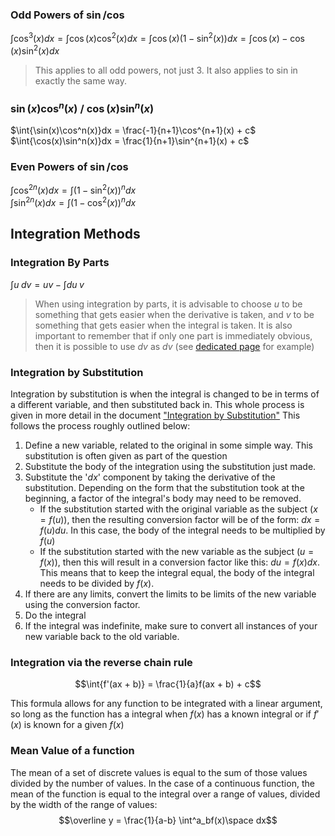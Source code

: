 ### Odd Powers of $\sin$/$\cos$
$\int{\cos^3(x)}dx = \int{\cos(x)\cos^{2}(x)}dx = \int{\cos(x)(1-\sin^2(x))}dx = \int{\cos(x)-\cos(x)\sin^2(x)}dx$
> This applies to all odd powers, not just 3. It also applies to sin in exactly the same way.
### $\sin(x)\cos^n(x)$ / $\cos(x)\sin^n(x)$
$\int{\sin(x)\cos^n(x)}dx = \frac{-1}{n+1}\cos^{n+1}(x) + c$  
$\int{\cos(x)\sin^n(x)}dx = \frac{1}{n+1}\sin^{n+1}(x) + c$ 
### Even Powers of $\sin$/$\cos$
$\int{\cos^{2n}(x)}dx = \int{(1-\sin^2(x))^n}dx$  
$\int{\sin^{2n}(x)}dx = \int{(1-\cos^2(x))^n}dx$  

## Integration Methods
### Integration By Parts
$\int{u\;dv} = uv - \int{du\;v}$
> When using integration by parts, it is advisable to choose $u$ to be something that gets easier when the derivative is taken, and $v$ to be something that gets easier when the integral is taken.
> It is also important to remember that if only one part is immediately obvious, then it is possible to use $dv$ as $dv$ (see [dedicated page](./Integration%20by%20Parts.md) for example)

### Integration by Substitution
Integration by substitution is when the integral is changed to be in terms of a different variable, and then substituted back in. This whole process is given in more detail in the document ["Integration by Substitution"](./Integration%20by%20Substitution.md) This follows the process roughly outlined below:

1. Define a new variable, related to the original in some simple way. This substitution is often given as part of the question
2. Substitute the body of the integration using the substitution just made. 
3. Substitute the '$dx$' component by taking the derivative of the substitution. Depending on the form that the substitution took at the beginning, a factor of the integral's body may need to be removed.
	- If the substitution started with the original variable as the subject ($x = f(u)$), then the resulting conversion factor will be of the form: $dx = f(u)du$. In this case, the body of the integral needs to be multiplied by $f(u)$
	- If the substitution started with the new variable as the subject ($u = f(x)$), then this will result in a conversion factor like this: $du = f(x)dx$. This means that to keep the integral equal, the body of the integral needs to be divided by $f(x)$.
4. If there are any limits, convert the limits to be limits of the new variable using the conversion factor.
5. Do the integral
6. If the integral was indefinite, make sure to convert all instances of your new variable back to the old variable.
### Integration via the reverse chain rule
$$\int{f'(ax + b)} = \frac{1}{a}f(ax + b) + c$$

This formula allows for any function to be integrated with a linear argument, so long as the function has a integral when $f(x)$ has a known integral or if $f'(x)$ is known for a given $f(x)$
### Mean Value of a function
The mean of a set of discrete values is equal to the sum of those values divided by the number of values. In the case of a continuous function, the mean of the function is equal to the integral over a range of values, divided by the width of the range of values:
$$\overline y = \frac{1}{a-b} \int^a_bf(x)\space dx$$
